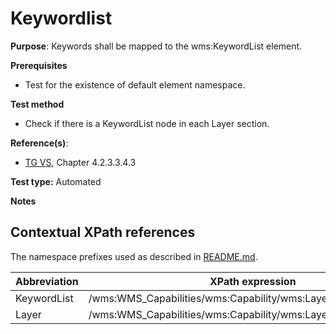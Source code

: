 # Keywordlist

**Purpose**: Keywords shall be mapped to the wms:KeywordList element.

**Prerequisites**

* Test for the existence of default element namespace.

**Test method**

* Check if there is a KeywordList node in each Layer section.

**Reference(s)**:
* [TG VS](README.md#ref_TG_VS), Chapter 4.2.3.3.4.3

**Test type:** Automated

**Notes**

## Contextual XPath references

The namespace prefixes used as described in [README.md](README.md#namespaces).

Abbreviation                                               |  XPath expression
---------------------------------------------------------- | -------------------------------------------------------------------------
KeywordList <a name="KeywordList"></a> | /wms:WMS_Capabilities/wms:Capability/wms:Layer/wms:KeywordList
Layer <a name="Layer"></a> | /wms:WMS_Capabilities/wms:Capability/wms:Layer
